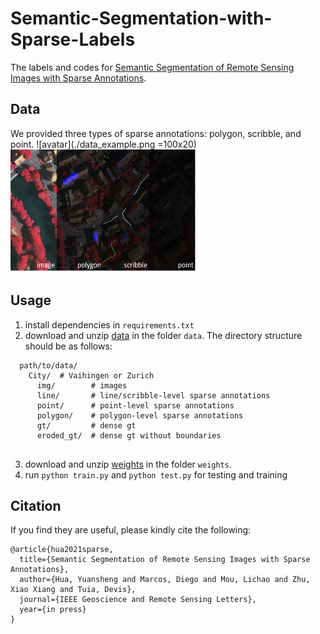 # Semantic-Segmentation-with-Sparse-Labels
The labels and codes for [Semantic Segmentation of Remote Sensing Images with Sparse Annotations](https://arxiv.org/pdf/2101.03492.pdf).

## Data
We provided three types of sparse annotations: polygon, scribble, and point.
![avatar](./data_example.png  =100x20)
<img src="./data_example.png" width = "300" height = "200" alt="example" align=center />

## Usage
1) install dependencies in ```requirements.txt```
2) download and unzip [data](https://drive.google.com/file/d/1E4bhx3H6P8jTdOQG6hS14G_gBBhvwzWU/view?usp=sharing) in the folder ```data```. The directory structure should be as follows:
```
  path/to/data/
    City/  # Vaihingen or Zurich      
      img/        # images
      line/       # line/scribble-level sparse annotations
      point/      # point-level sparse annotations
      polygon/    # polygon-level sparse annotations
      gt/         # dense gt
      eroded_gt/  # dense gt without boundaries
      
```
3) download and unzip [weights](https://drive.google.com/file/d/10BYt1lvRNBtgx76lMiuWj7J2kF-tSBV1/view?usp=sharing) in the folder ```weights```.
4) run ```python train.py``` and ```python test.py``` for testing and training

## Citation
If you find they are useful, please kindly cite the following:
```
@article{hua2021sparse,
  title={Semantic Segmentation of Remote Sensing Images with Sparse Annotations},
  author={Hua, Yuansheng and Marcos, Diego and Mou, Lichao and Zhu, Xiao Xiang and Tuia, Devis},
  journal={IEEE Geoscience and Remote Sensing Letters},
  year={in press}
}
```
